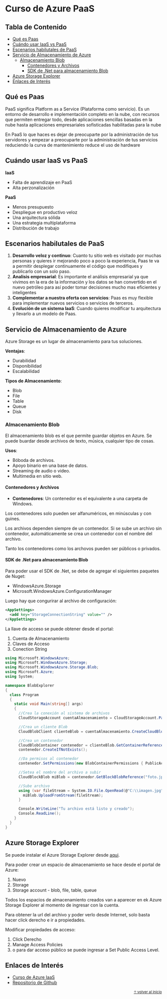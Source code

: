 # Curso de Azure PaaS<!-- omit in toc -->

## Tabla de Contenido<!-- omit in toc -->
- [Qué es Paas](#qué-es-paas)
- [Cuándo usar IaaS vs PaaS](#cuándo-usar-iaas-vs-paas)
- [Escenarios habilutales de PaaS](#escenarios-habilutales-de-paas)
- [Servicio de Almacenamiento de Azure](#servicio-de-almacenamiento-de-azure)
  - [Almacenamiento Blob](#almacenamiento-blob)
    - [Contenedores y Archivos](#contenedores-y-archivos)
    - [SDK de .Net para almacenamiento Blob](#sdk-de-net-para-almacenamiento-blob)
- [Azure Storage Explorer](#azure-storage-explorer)
- [Enlaces de Interés](#enlaces-de-interés)

## Qué es Paas

PaaS significa Platform as a Service (Plataforma como servicio). Es un entorno de desarrollo e implementación completo en la nube, con recursos que permiten entregar todo, desde aplicaciones sencillas basadas en la nube hasta aplicaciones empresariales sofisticadas habilitadas para la nube

En PaaS lo que haces es dejar de preocuparte por la administración de tus servidores y empezar a preocuparte por la administración de tus servicios reduciendo la curva de mantenimiento reduce el uso de hardware

## Cuándo usar IaaS vs PaaS

**IaaS**
* Falta de aprendizaje en PaaS
* Alta perzonalización

**PaaS**
* Menos presupuesto
* Despliegue en productivo veloz
* Una arquitectura sólida
* Una estrategia multiplataforma
* Distribución de trabajo

## Escenarios habilutales de PaaS

1. **Desarrollo veloz y continuo**: Cuanto tu sitio web es visitado por muchas personas y quieres ir mejorando poco a poco la experiencia, Paas te va a permitir desplegar continuamente el código que modifiques y publicarlo con un solo paso.
2. **Analisis empresarial**: Es importante el análisis empresarial ya que vivimos en la era de la información y los datos se han convertido en el nuevo petróleo para así poder tomar decisiones mucho mas eficientes y inteligentes
3. **Complementar a nuestra oferta con servicios**: Paas es muy flexible para implementar nuevos servicios o servicios de terceros.
4. **Evolución de un sistema IaaS**: Cuando quieres modificar tu arquitectura y llevarlo a un modelo de Paas.

## Servicio de Almacenamiento de Azure

Azure Storage es un lugar de almacenamiento para tus soluciones.

**Ventajas**:
* Durabilidad
* Disponibilidad
* Escalabilidad

**Tipos de Almacenamiento**:
* Blob
* File
* Table
* Queue
* Disk

### Almacenamiento Blob

El almacenamiento blob es el que permite guardar objetos en Azure. Se puede buardar desde archivos de texto, música, cualquier tipo de cosas. 

**Usos**:
* Bóboda de archivos.
* Apoyo binario en una base de datos.
* Streaming de audio o video.
* Multimedia en sitio web.

#### Contenedores y Archivos

* **Contenedores**: Un contenedor es el equivalente a una carpeta de Windows.

Los contenedores solo pueden ser alfanuméricos, en minúsculas y con guines.

Los archivos dependen siempre de un contenedor. Si se sube un archivo sin contenedor, automáticamente se crea un contenedor con el nombre del archivo.

Tanto los contenedores como los archovos pueden ser públicos o privados.

#### SDK de .Net para almacenamiento Blob

Para poder usar el SDK de .Net, se debe de agregar el siguientes paquetes de Nuget:
* WindowsAzure.Storage
* Microsoft.WindowsAzure.ConfigurationManager

Luego hay que congurirar al archivo de configuración:

```xml
<AppSettings>
  <add key="StorageConnectionString" value="" />
</AppSettings>
```

La llave de acceso se puede obtener desde el portal:
1. Cuenta de Almacenamiento
2. Claves de Acceso
3. Conection String

```c#
using Microsoft.WindowsAzure;
using Microsoft.WindowsAzure.Storage;
using Microsoft.WindowsAzure.Storage.Blob;
using Microsoft.Azure;
using System;

namespace BlobExplorer
{
  class Program
  {
    static void Main(string[] args)
    {
      //Crea la conexión al sistema de archivos
      CloudStorageAccount cuentaAlmacenamiento = CloudStorageAccount.Parse(CloudConfigurationManager.GetSetting("StorageConnectionString"));

      //Crea un cliente Blob
      CloudBlobClient clienteBlob = cuentaAlmacenamiento.CreateCloudBlobClient();

      //Crea un contenedor
      CloudBlobContainer contenedor = clienteBlob.GetContainerReference("contenedorcodigo");
      contenedor.CreateIfNotExists();

      //Da permisos al contenedor
      contenedor.SetPermissions(new BlobContainerPermissions { PublicAccess = BlobContainerPublicAccessType.Blob });

      //Setea el nombre del archivo a subir
      CloudBlockBlob miBlob = contenedor.GetBlockBlobReference("foto.jpg");

      //Sube archivo
      using (var fileStream = System.IO.File.OpenRead(@"C:\\imagen.jpg")) {
        miBlob.UploadFromStream(fileStream);
      }

      Console.WriteLine("Tu archivo está listo y creado");
      Console.ReadLine();
    }
  }
}
```

## Azure Storage Explorer

Se puede instalar el Azure Storage Explorer desde [aqui](https://storageexplorer.com).

Para poder crear un espacio de almacenamiento se hace desde el portal de Azure:
1. Nuevo
2. Storage
3. Storage account - blob, file, table, queue

Todos los espacios de almacenamiento creados van a aparecer en ek Azure Storage Explorer al momento de ingresar con la cuenta.

Para obtener la url del archivo y poder verlo desde Internet, solo basta hacer click derecho e ir a propiedades.

Modificar propiedades de acceso:
1. Click Derecho
2. Manage Access Policies
3. o para dar acceso público se puede ingresar a Set Public Access Level.

## Enlaces de Interés
* [Curso de Azure IaaS](https://platzi.com/clases/azure-paas/)
* [Repositorio de Github](https://github.com/aminespinoza/CursoPaaSPlatzi)

<div align="right">
  <small><a href="#tabla-de-contenido">🡡 volver al inicio</a></small>
</div>